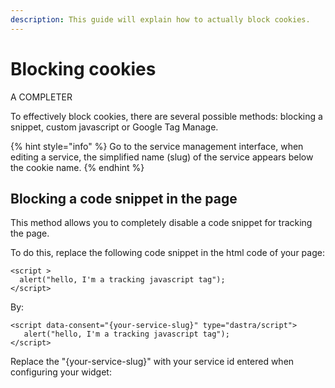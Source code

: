 ```yaml
---
description: This guide will explain how to actually block cookies.
---
```


# Blocking cookies

A COMPLETER



To effectively block cookies, there are several possible methods: blocking a snippet, custom javascript or Google Tag Manage.

{% hint style="info" %}
Go to the service management interface, when editing a service, the simplified name (slug) of the service appears below the cookie name.
{% endhint %}

## Blocking a code snippet in the page

This method allows you to completely disable a code snippet for tracking the page.&#x20;

To do this, replace the following code snippet in the html code of your page:

```ssml
<script >
  alert("hello, I'm a tracking javascript tag");
</script>
```

By:

```ssml
<script data-consent="{your-service-slug}" type="dastra/script">
   alert("hello, I'm a tracking javascript tag");
</script>
```

Replace the "{your-service-slug}" with your service id entered when configuring your widget:

